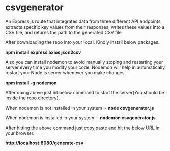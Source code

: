 # csvgenerator
An Express.js route that integrates data from three different API endpoints, extracts specific key values from their responses, writes these values into a CSV file, and returns the path to the generated CSV file

After downloading the repo into your local. Kindly install below packages.

**npm install express axios json2csv**

Also you can install nodemon to avoid manually stoping and restarting your server every time you modify your code. Nodemon will help in automatically restart your Node.js server whenever you make changes.

**npm install -g nodemon**

After doing above just hit below command to start the server(You should be inside the repo directory).

When nodemon is not installed in your system :- **node csvgenerator.js**

When nodemon is installed in your system :- **nodemon csvgenerator.js**

After hitting the above command just copy,paste and hit the below URL in your browser.

**http://localhost:8080/generate-csv**

